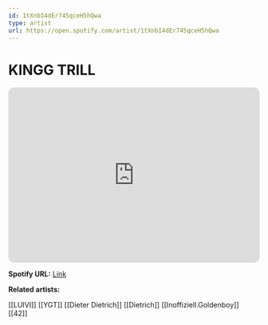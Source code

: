 ```yaml
---
id: 1tXnbI4dEr745qceH5hQwa
type: artist
url: https://open.spotify.com/artist/1tXnbI4dEr745qceH5hQwa
---
```

# KINGG TRILL

<iframe style="border-radius:12px" src="https://open.spotify.com/embed/artist/1tXnbI4dEr745qceH5hQwa" width="100%" height="352" frameBorder="0" allowfullscreen="" allow="autoplay; clipboard-write; encrypted-media; fullscreen; picture-in-picture" loading="lazy"></iframe>

**Spotify URL:** [Link](https://open.spotify.com/artist/1tXnbI4dEr745qceH5hQwa)

**Related artists:**

[[LUIVI]]
[[YGT]]
[[Dieter Dietrich]]
[[Dietrich]]
[[Inoffiziell.Goldenboy]]
[[42]]

